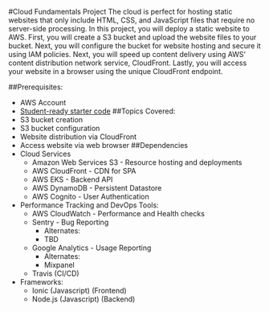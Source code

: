 #Cloud Fundamentals Project
The cloud is perfect for hosting static websites that only include HTML, CSS, and JavaScript files that require no server-side processing. In this project, you will deploy a static website to AWS. First, you will create a S3 bucket and upload the website files to your bucket. Next, you will configure the bucket for website hosting and secure it using IAM policies. Next, you will speed up content delivery using AWS’ content distribution network service, CloudFront. Lastly, you will access your website in a browser using the unique CloudFront endpoint.

##Prerequisites:
* AWS Account
* [Student-ready starter code](https://drive.google.com/open?id=15vQ7-utH7wBJzdAX3eDmO9ls35J5_sEQ)
##Topics Covered:
* S3 bucket creation
* S3 bucket configuration
* Website distribution via CloudFront
* Access website via web browser
##Dependencies
* Cloud Services
    * Amazon Web Services S3 - Resource hosting and deployments
    * AWS CloudFront - CDN for SPA
    * AWS EKS - Backend API
    * AWS DynamoDB - Persistent Datastore
    * AWS Cognito - User Authentication
* Performance Tracking and DevOps Tools:
    * AWS CloudWatch - Performance and Health checks
    * Sentry - Bug Reporting
        * Alternates:
        * TBD
    * Google Analytics - Usage Reporting
        * Alternates:
        * Mixpanel
    * Travis (CI/CD)
* Frameworks:
    * Ionic (Javascript) (Frontend)
    * Node.js (Javascript) (Backend)